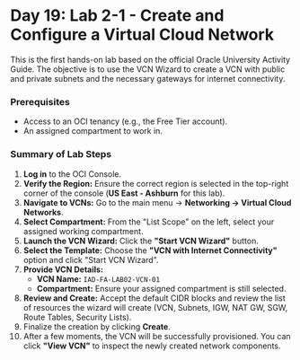 # Day 19: Lab 2-1 - Create and Configure a Virtual Cloud Network

This is the first hands-on lab based on the official Oracle University Activity Guide. The objective is to use the VCN Wizard to create a VCN with public and private subnets and the necessary gateways for internet connectivity.

### Prerequisites
-   Access to an OCI tenancy (e.g., the Free Tier account).
-   An assigned compartment to work in.

### Summary of Lab Steps

1.  **Log in** to the OCI Console.
2.  **Verify the Region:** Ensure the correct region is selected in the top-right corner of the console (**US East - Ashburn** for this lab).
3.  **Navigate to VCNs:** Go to the main menu -> **Networking -> Virtual Cloud Networks**.
4.  **Select Compartment:** From the "List Scope" on the left, select your assigned working compartment.
5.  **Launch the VCN Wizard:** Click the **"Start VCN Wizard"** button.
6.  **Select the Template:** Choose the **"VCN with Internet Connectivity"** option and click "Start VCN Wizard".
7.  **Provide VCN Details:**
    -   **VCN Name:** `IAD-FA-LAB02-VCN-01`
    -   **Compartment:** Ensure your assigned compartment is still selected.
8.  **Review and Create:** Accept the default CIDR blocks and review the list of resources the wizard will create (VCN, Subnets, IGW, NAT GW, SGW, Route Tables, Security Lists).
9.  Finalize the creation by clicking **Create**.
10. After a few moments, the VCN will be successfully provisioned. You can click **"View VCN"** to inspect the newly created network components.
